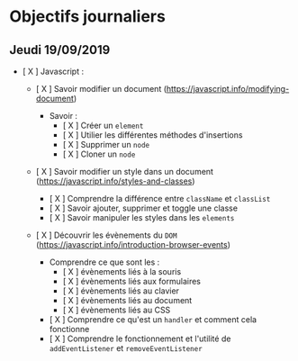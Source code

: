 # Objectifs journaliers

## Jeudi 19/09/2019

* [ X ] Javascript :

  * [ X ] Savoir modifier un document (https://javascript.info/modifying-document)
    * Savoir :
      * [ X ] Créer un `element`
      * [ X ] Utilier les différentes méthodes d'insertions
      * [ X ] Supprimer un `node`
      * [ X ] Cloner un `node`

  * [ X ] Savoir modifier un style dans un document (https://javascript.info/styles-and-classes)
    * [ X ] Comprendre la différence entre `className` et `classList`
    * [ X ] Savoir ajouter, supprimer et toggle une classe
    * [ X ] Savoir manipuler les styles dans les `elements`

  * [ X ] Découvrir les évènements du `DOM` (https://javascript.info/introduction-browser-events)
    * Comprendre ce que sont les : 
      * [ X ] évènements liés à la souris
      * [ X ] évènements liés aux formulaires
      * [ X ] évènements liés au clavier
      * [ X ] évènements liés au document
      * [ X ] évènements liés au CSS
    * [ X ] Comprendre ce qu'est un `handler` et comment cela fonctionne
    * [ X ] Comprendre le fonctionnement et l'utilité de `addEventListener` et `removeEventListener`
